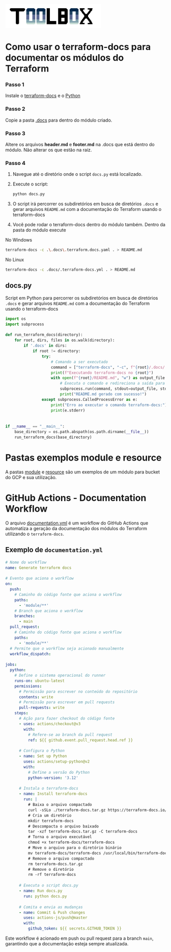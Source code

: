 ![Toolbox](.docs/img/toolbox.logo.png)

# Como usar o terraform-docs para documentar os módulos do Terraform

### Passo 1
Instale o [terraform-docs](https://terraform-docs.io/) e o [Python](https://www.python.org/downloads/)

### Passo 2
Copie a pasta [.docs](./.docs) para dentro do módulo criado.

### Passo 3
Altere os arquivos **header.md** e **footer.md** na .docs que está dentro do módulo. Não alterar os que estão na raiz.

### Passo 4
1. Navegue até o diretório onde o script `docs.py` está localizado.

2. Execute o script:
    ```sh
    python docs.py
    ```

3. O script irá percorrer os subdiretórios em busca de diretórios `.docs` e gerar arquivos `README.md` com a documentação do Terraform usando o terraform-docs

4. Você pode rodar o terraform-docs dentro do módulo também. Dentro da pasta do módulo execute

  No Windows
  ```sh
  terraform-docs -c .\.docs\.terraform.docs.yaml . > README.md
  ```

  No Linux
  ```sh
  terraform-docs -c .docs/.terraform-docs.yml . > README.md
  ```

## docs.py
Script em Python para percorrer os subdiretórios em busca de diretórios `.docs` e gerar arquivos `README.md` com a documentação do Terraform usando o terraform-docs

```python
import os
import subprocess

def run_terraform_docs(directory):
    for root, dirs, files in os.walk(directory):
        if '.docs' in dirs:
            if root != directory:
                try:
                    # Comando a ser executado
                    command = ["terraform-docs", "-c", f"{root}/.docs/.terraform-docs.yml", f"{root}"]
                    print(f"Executando terraform-docs no {root}")
                    with open(f"{root}/README.md", "w") as output_file:
                        # Executa o comando e redireciona a saída para o arquivo
                        subprocess.run(command, stdout=output_file, stderr=subprocess.PIPE, text=True, check=True)
                        print("README.md gerado com sucesso!")
                except subprocess.CalledProcessError as e:
                    print("Erro ao executar o comando terraform-docs:")
                    print(e.stderr)


if __name__ == "__main__":
    base_directory = os.path.abspath(os.path.dirname(__file__))
    run_terraform_docs(base_directory)
```

# Pastas exemplos **module** e **resource**
A pastas [module](./module/) e [resource](./resource/) são um exemplos de um módulo para bucket do GCP e sua utilização.

# GitHub Actions - Documentation Workflow

O arquivo [documentation.yml](./.github/workflows/documentation.yml) é um workflow do GitHub Actions que automatiza a geração da documentação dos módulos do Terraform utilizando o `terraform-docs`. 

## Exemplo de `documentation.yml`

```yaml
# Nome do workflow
name: Generate terraform docs

# Evento que aciona o workflow
on:
  push:
    # Caminho do código fonte que aciona o workflow
    paths:
      - 'module/**'
    # Branch que aciona o workflow
    branches:
      - main
  pull_request:
    # Caminho do código fonte que aciona o workflow
    paths:
      - 'module/**'
  # Permite que o workflow seja acionado manualmente
  workflow_dispatch:

jobs:
  python:
    # Define o sistema operacional do runner
    runs-on: ubuntu-latest
    permissions:
      # Permissão para escrever no conteúdo do repositório
      contents: write
      # Permissão para escrever em pull requests
      pull-requests: write
    steps:
      # Ação para fazer checkout do código fonte
      - uses: actions/checkout@v3
        with:
          # Refere-se ao branch da pull request
          ref: ${{ github.event.pull_request.head.ref }}

      # Configura o Python
      - name: Set up Python
        uses: actions/setup-python@v2
        with:
          # Define a versão do Python
          python-version: '3.12'

      # Instala o terraform-docs
      - name: Install terraform-docs
        run: |
          # Baixa o arquivo compactado
          curl -sSLo ./terraform-docs.tar.gz https://terraform-docs.io/dl/v0.19.0/terraform-docs-v0.19.0-$(uname)-amd64.tar.gz
          # Cria um diretório
          mkdir terraform-docs
          # Descompacta o arquivo baixado
          tar -xzf terraform-docs.tar.gz -C terraform-docs
          # Torna o arquivo executável
          chmod +x terraform-docs/terraform-docs
          # Move o arquivo para o diretório binário
          mv terraform-docs/terraform-docs /usr/local/bin/terraform-docs
          # Remove o arquivo compactado
          rm terraform-docs.tar.gz
          # Remove o diretório
          rm -rf terraform-docs

      # Executa o script docs.py
      - name: Run docs.py
        run: python docs.py

      # Comita e envia as mudanças
      - name: Commit & Push changes
        uses: actions-js/push@master
        with:
          github_token: ${{ secrets.GITHUB_TOKEN }}
```

Este workflow é acionado em push ou pull request para a branch `main`, garantindo que a documentação esteja sempre atualizada.